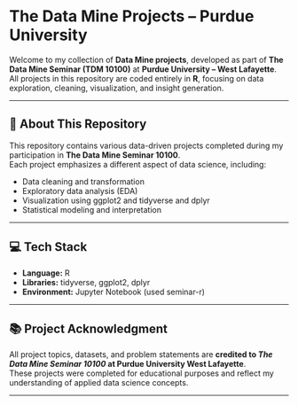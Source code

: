 # The Data Mine Projects – Purdue University

Welcome to my collection of **Data Mine projects**, developed as part of **The Data Mine Seminar (TDM 10100)** at **Purdue University – West Lafayette**.  
All projects in this repository are coded entirely in **R**, focusing on data exploration, cleaning, visualization, and insight generation.

---

## 🧠 About This Repository
This repository contains various data-driven projects completed during my participation in **The Data Mine Seminar 10100**.  
Each project emphasizes a different aspect of data science, including:
- Data cleaning and transformation  
- Exploratory data analysis (EDA)  
- Visualization using ggplot2 and tidyverse and dplyr  
- Statistical modeling and interpretation  

---

## 💻 Tech Stack
- **Language:** R  
- **Libraries:** tidyverse, ggplot2, dplyr 
- **Environment:** Jupyter Notebook (used seminar-r)

---

## 📚 Project Acknowledgment
All project topics, datasets, and problem statements are **credited to _The Data Mine Seminar 10100_ at Purdue University West Lafayette**.  
These projects were completed for educational purposes and reflect my understanding of applied data science concepts.

---
